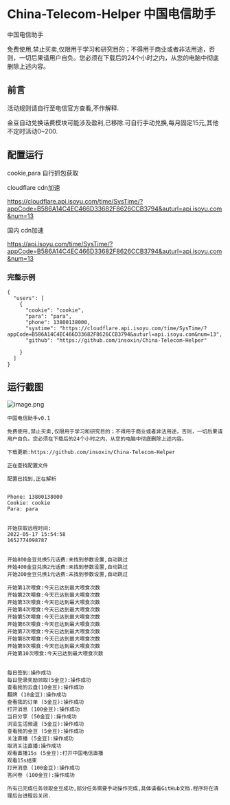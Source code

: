 # China-Telecom-Helper 中国电信助手
中国电信助手

免费使用,禁止买卖,仅限用于学习和研究目的；不得用于商业或者非法用途，否则，一切后果请用户自负。您必须在下载后的24个小时之内，从您的电脑中彻底删除上述内容。

## 前言

活动规则请自行至电信官方查看,不作解释.

金豆自动兑换话费模块可能涉及盈利,已移除.可自行手动兑换,每月固定15元,其他不定时活动0~200.



## 配置运行

cookie,para 自行抓包获取

cloudflare cdn加速  

https://cloudflare.api.isoyu.com/time/SysTime/?appCode=B586A14C4EC466D33682F8626CCB3794&auturl=api.isoyu.com&num=13

国内 cdn加速

https://api.isoyu.com/time/SysTime/?appCode=B586A14C4EC466D33682F8626CCB3794&auturl=api.isoyu.com&num=13


### 完整示例

```
{
  "users": [
    {
      "cookie": "cookie",
      "para": "para",
      "phone": 13800138000,
      "systime": "https://cloudflare.api.isoyu.com/time/SysTime/?appCode=B586A14C4EC466D33682F8626CCB3794&auturl=api.isoyu.com&num=13",
      "github": "https://github.com/insoxin/China-Telecom-Helper"

    }
  ]
}
```



## 运行截图


![image.png](https://pic.rmb.bdstatic.com/bjh/7367f58ef56656fac3c1ed462e658bb9.png)

```
中国电信助手v0.1

免费使用,禁止买卖,仅限用于学习和研究目的；不得用于商业或者非法用途，否则，一切后果请用户自负。您必须在下载后的24个小时之内，从您的电脑中彻底删除上述内容。

下载更新:https://github.com/insoxin/China-Telecom-Helper

正在查找配置文件

配置已找到,正在解析


Phone: 13800138000
Cookie: cookie
Para: para


开始获取远程时间:
2022-05-17 15:54:58
1652774098787


开始800金豆兑换5元话费:未找到参数设置,自动跳过
开始400金豆兑换2元话费:未找到参数设置,自动跳过
开始200金豆兑换1元话费:未找到参数设置,自动跳过

开始第1次喂食:今天已达到最大喂食次数
开始第2次喂食:今天已达到最大喂食次数
开始第3次喂食:今天已达到最大喂食次数
开始第4次喂食:今天已达到最大喂食次数
开始第5次喂食:今天已达到最大喂食次数
开始第6次喂食:今天已达到最大喂食次数
开始第7次喂食:今天已达到最大喂食次数
开始第8次喂食:今天已达到最大喂食次数
开始第9次喂食:今天已达到最大喂食次数
开始第10次喂食:今天已达到最大喂食次数


每日签到:操作成功
每日登录奖励领取(5金豆):操作成功
查看我的云盘(10金豆):操作成功
翻牌 (10金豆):操作成功
查看我的订单 (5金豆):操作成功
打开消息 (100金豆):操作成功
当日分享 (50金豆):操作成功
浏览生活频道 (5金豆):操作成功
查看我的金豆 (5金豆):操作成功
关注直播 (5金豆):操作成功
取消关注直播:操作成功
观看直播15s (5金豆):打开中国电信直播
观看15s结束
打开消息 (100金豆):操作成功
答问卷 (100金豆):操作成功

所有已完成任务领取金豆成功,部分任务需要手动操作完成,具体请看GitHub文档.程序将在清理后台进程后关闭.

```
